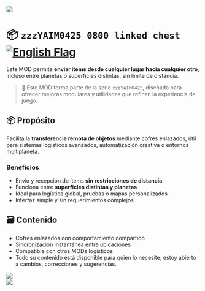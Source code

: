![](https://raw.githubusercontent.com/yaim0425/zzzYAIM0425-0800-linked-chest/main/thumbnail.png)

# 📦 `zzzYAIM0425 0800 linked chest` [![English Flag](https://flagcdn.com/20x15/gb.png)](https://raw.githubusercontent.com/yaim0425/zzzYAIM0425-0800-linked-chest/main/README.md)

Este MOD permite **enviar ítems desde cualquier lugar hacia cualquier otro**, incluso entre planetas o superficies distintas, sin límite de distancia.

> 🧩 Este MOD forma parte de la serie `zzzYAIM0425`, diseñada para ofrecer mejoras modulares y utilidades que refinan la experiencia de juego.

## 📦 Propósito

Facilita la **transferencia remota de objetos** mediante cofres enlazados, útil para sistemas logísticos avanzados, automatización creativa o entornos multiplaneta.

### Beneficios

- Envío y recepción de ítems **sin restricciones de distancia**  
- Funciona entre **superficies distintas y planetas**  
- Ideal para logística global, pruebas o mapas personalizados  
- Interfaz simple y sin requerimientos complejos  

## 🗃️ Contenido

- Cofres enlazados con comportamiento compartido  
- Sincronización instantánea entre ubicaciones  
- Compatible con otros MODs logísticos  
- Todo su contenido está disponible para quien lo necesite; estoy abierto a cambios, correcciones y sugerencias.

![](https://raw.githubusercontent.com/yaim0425/zzzYAIM0425-0800-linked-chest/main/Doc/base/Screenshot%20(1).png)  
![](https://raw.githubusercontent.com/yaim0425/zzzYAIM0425-0800-linked-chest/main/Doc/base/Screenshot%20(2).png)
